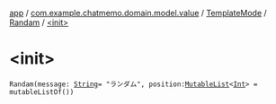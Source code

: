 [app](../../../index.md) / [com.example.chatmemo.domain.model.value](../../index.md) / [TemplateMode](../index.md) / [Randam](index.md) / [&lt;init&gt;](./-init-.md)

# &lt;init&gt;

`Randam(message: `[`String`](https://kotlinlang.org/api/latest/jvm/stdlib/kotlin/-string/index.html)` = "ランダム", position: `[`MutableList`](https://kotlinlang.org/api/latest/jvm/stdlib/kotlin.collections/-mutable-list/index.html)`<`[`Int`](https://kotlinlang.org/api/latest/jvm/stdlib/kotlin/-int/index.html)`> = mutableListOf())`